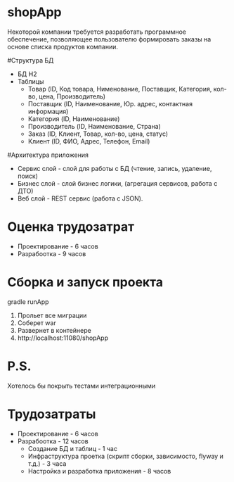 # shopApp
Некоторой компании требуется разработать программное обеспечение, позволяющее пользователю формировать заказы на основе списка продуктов компании.

#Структура БД
* БД H2
* Таблицы
  * Товар (ID, Код товара, Нименование, Поставщик, Категория, кол-во, цена, Производитель)
  * Поставщик (ID, Наименование, Юр. адрес, контактная информация)
  * Категория (ID, Наименование)
  * Производитель (ID, Наименование, Страна)
  * Заказ (ID, Клиент, Товар, кол-во, цена, статус)
  * Клиент (ID, ФИО, Адрес, Телефон, Email)
 
#Архитектура приложения

* Сервис слой - слой для работы с БД (чтение, запись, удаление, поиск)
* Бизнес слой - слой бизнес логики, (агрегация сервисов, работа с ДТО)
* Веб слой - REST сервис (работа с JSON).

# Оценка трудозатрат
 * Проектирование - 6 часов
 * Разрабоотка - 9 часов

# Сборка и запуск проекта
   gradle runApp
 1. Прольет все миграции
 2. Соберет war
 3. Развернет в контейнере
 4. http://localhost:11080/shopApp
 
 # P.S.
  Хотелось бы покрыть тестами интеграционными

# Трудозатраты
 * Проектирование - 6 часов
 * Разрабоотка - 12 часов
   * Создание БД и таблиц - 1 час
   * Инфраструктура проетка (скрипт сборки, зависимосто, flyway и т.д.) - 3 часа
   * Настройка и разработка приложения - 8 часов
